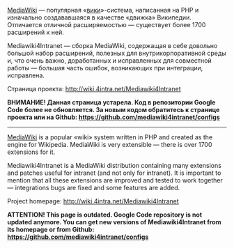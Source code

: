 [MediaWiki](http://www.mediawiki.org/) — популярная «[вики](http://lib.custis.ru/WikiWiki)»-система, написанная на PHP и изначально создававшаяся в качестве «движка» Википедии. Отличается отличной расширяемостью — существует более 1700 расширений к ней.

Mediawiki4Intranet — сборка MediaWiki, содержащая в себе довольно большой набор расширений, полезных для внутрикорпоративной среды и, что очень важно, доработанных и исправленных для совместной работы — большая часть ошибок, возникающих при интеграции, исправлена.

Страница проекта: http://wiki.4intra.net/Mediawiki4Intranet

**ВНИМАНИЕ! Данная страница устарела. Код в репозитории Google Code более не обновляется. За новым кодом обратитесь к странице проекта или на Github: https://github.com/mediawiki4intranet/configs**


---


[MediaWiki](http://www.mediawiki.org/) is a popular «wiki» system written in PHP and created as the engine for Wikipedia. MediaWiki is very extensible — there is over 1700 extensions for it.

Mediawiki4Intranet is a MediaWiki distribution containing many extensions and patches useful for intranet (and not only for intranet). It is important to mention that all these extensions are improved and tested to work together — integrations bugs are fixed and some features are added.

Project homepage: http://wiki.4intra.net/Mediawiki4Intranet

**ATTENTION! This page is outdated. Google Code repository is not updated anymore. You can get new versions of Mediawiki4Intranet from its homepage or from Github: https://github.com/mediawiki4intranet/configs**